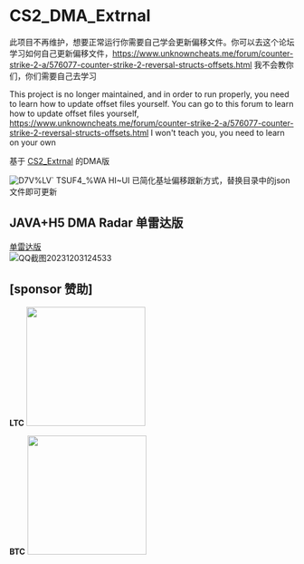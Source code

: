 # CS2_DMA_Extrnal

此项目不再维护，想要正常运行你需要自己学会更新偏移文件。你可以去这个论坛学习如何自己更新偏移文件，https://www.unknowncheats.me/forum/counter-strike-2-a/576077-counter-strike-2-reversal-structs-offsets.html 我不会教你们，你们需要自己去学习

This project is no longer maintained, and in order to run properly, you need to learn how to update offset files yourself. You can go to this forum to learn how to update offset files yourself, https://www.unknowncheats.me/forum/counter-strike-2-a/576077-counter-strike-2-reversal-structs-offsets.html I won't teach you, you need to learn on your own

基于 [CS2_Extrnal](https://github.com/TKazer/CS2_External)   的DMA版

![D7V%LV` TSUF4_%WA HI~UI](https://github.com/MoZiHao/CS2_DMA_Extrnal/assets/31085148/eefea6bf-b10d-49b0-8f21-94aac218d841)
已简化基址偏移跟新方式，替换目录中的json文件即可更新
 ##  JAVA+H5 DMA Radar 单雷达版
 [单雷达版](https://github.com/MoZiHao/CS2_DMA_Radar/tree/main)  
![QQ截图20231203124533](https://github.com/MoZiHao/CS2_DMA_Radar/assets/31085148/c99c95c7-a772-47ea-994d-b7a99585c700)

## [sponsor 赞助]

**LTC**
<img src="https://github.com/MoZiHao/CS2_DMA_Radar/assets/31085148/0557f1a0-af74-45b3-8209-7b4ec7be438e" width="210px">

**BTC**
<img src="https://github.com/MoZiHao/CS2_DMA_Radar/assets/31085148/8f3c3fee-3aca-4389-87b2-1bb1fa28fbbb" width="210px">

